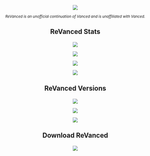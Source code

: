 <p align="center">
<img src="https://avatars.githubusercontent.com/u/101597779?s=200&v=4">
</p>

<p align="center">
<sub>
<i>
ReVanced is an unofficial continuation of Vanced and is unaffiliated with Vanced.
</i>
</sub>
</p>

## <p align="center"> ReVanced Stats </p>

<p align="center">
<img src="https://img.shields.io/github/downloads/SCP-017/repo.1/total?labelColor=black&color=black&label=TOTAL%20DOWNLOADS&logo=GitHub&style=for-the-badge">
</p>

<p align="center">
<img src="https://img.shields.io/github/downloads/SCP-017/repo.1/latest/total?labelColor=black&color=black&label=LATEST%20DOWNLOADS&logo=GitHub&style=for-the-badge">
</p>

<p align="center">
<img src="https://img.shields.io/github/v/release/SCP-017/repo.1?labelColor=black&color=black&label=VERSION&logo=GitHub&style=for-the-badge">
</p>

<p align="center">
<img src="https://img.shields.io/github/workflow/status/SCP-017/main/ReVanced%20Latest?labelColor=black&color=black&label=BUILD%20REVANCED&logo=GitHub&style=for-the-badge">
</p>

## <p align="center"> ReVanced Versions </p>

<p align="center">
<img src="https://img.shields.io/github/v/release/revanced/revanced-cli?labelColor=black&color=black&label=CLI%20VERSION&logo=GitHub&style=for-the-badge">
</p>

<p align="center">
<img src="https://img.shields.io/github/v/release/revanced/revanced-patches?labelColor=black&color=black&label=PATCH%20VERSION&logo=GitHub&style=for-the-badge">
</p>

<p align="center">
<img src="https://img.shields.io/github/v/release/revanced/revanced-integrations?labelColor=black&color=black&label=INTEGRATION%20VERSION&logo=GitHub&style=for-the-badge">
</p>

## <p align="center"> Download ReVanced </p>

<p align="center">
<a href="https://github.com/SCP-017/repo.1/blob/a52473201a5925d378008a516c8a0c9c76df57a4/pages/download.md">
<img src="https://github.com/SCP-017/repo.1/blob/066e7eb8e037ce1200abd9ca0c01b5c57dc1e650/assets/download.button.png">
</a>
</p>
